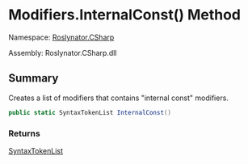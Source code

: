 # Modifiers\.InternalConst\(\) Method

Namespace: [Roslynator.CSharp](../../README.md)

Assembly: Roslynator\.CSharp\.dll

## Summary

Creates a list of modifiers that contains "internal const" modifiers\.

```csharp
public static SyntaxTokenList InternalConst()
```

### Returns

[SyntaxTokenList](https://docs.microsoft.com/en-us/dotnet/api/microsoft.codeanalysis.syntaxtokenlist)


